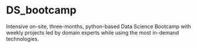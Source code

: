 # DS_bootcamp

Intensive on-site, three-months, python-based Data Science Bootcamp with weekly projects led by domain experts while using the most in-demand technologies.
